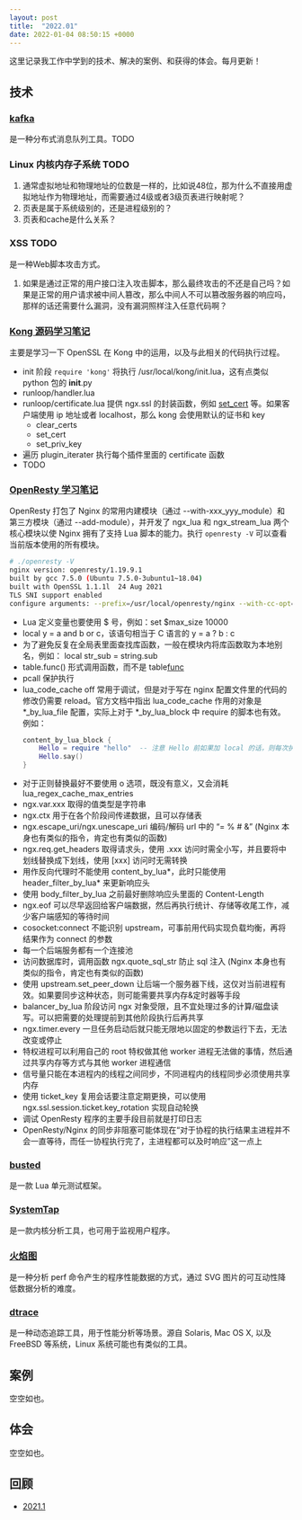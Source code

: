 ```yaml
---
layout: post
title:  "2022.01"
date: 2022-01-04 08:50:15 +0000   
---
```


这里记录我工作中学到的技术、解决的案例、和获得的体会。每月更新！


技术
----

### [kafka](https://blog.csdn.net/weixin_45366499/article/details/106943229) 

是一种分布式消息队列工具。TODO

### Linux 内核内存子系统 TODO

1. 通常虚拟地址和物理地址的位数是一样的，比如说48位，那为什么不直接用虚拟地址作为物理地址，而需要通过4级或者3级页表进行映射呢？
2. 页表是属于系统级别的，还是进程级别的？
3. 页表和cache是什么关系？

### XSS TODO

是一种Web脚本攻击方式。

1. 如果是通过正常的用户接口注入攻击脚本，那么最终攻击的不还是自己吗？如果是正常的用户请求被中间人篡改，那么中间人不可以篡改服务器的响应吗，那样的话还需要什么漏洞，没有漏洞照样注入任意代码啊？

### [Kong 源码学习笔记]()

主要是学习一下 OpenSSL 在 Kong 中的运用，以及与此相关的代码执行过程。

* init 阶段 ```require 'kong'``` 将执行 /usr/local/kong/init.lua，这有点类似 python 包的 __init__.py
* runloop/handler.lua
* runloop/certificate.lua 提供 ngx.ssl 的封装函数，例如 [set_cert](https://www.cnblogs.com/jimodetiantang/p/9260698.html) 等。如果客户端使用 ip 地址或者 localhost，那么 kong 会使用默认的证书和 key
  * clear_certs
  * set_cert
  * set_priv_key
* 遍历 plugin_iterater 执行每个插件里面的 certificate 函数
* TODO

### [OpenResty 学习笔记]()

OpenResty 打包了 Nginx 的常用内建模块（通过 --with-xxx_yyy_module）和第三方模块（通过 --add-module），并开发了 ngx_lua 和 ngx_stream_lua 两个核心模块以使 Nginx 拥有了支持 Lua 脚本的能力。执行 ```openresty -V``` 可以查看当前版本使用的所有模块。

```bash
# ./openresty -V
nginx version: openresty/1.19.9.1
built by gcc 7.5.0 (Ubuntu 7.5.0-3ubuntu1~18.04)
built with OpenSSL 1.1.1l  24 Aug 2021
TLS SNI support enabled
configure arguments: --prefix=/usr/local/openresty/nginx --with-cc-opt='-O2 -I/tmp/build/usr/local/kong/include' --add-module=../ngx_devel_kit-0.3.1 --add-module=../echo-nginx-module-0.62 --add-module=../xss-nginx-module-0.06 --add-module=../ngx_coolkit-0.2 --add-module=../set-misc-nginx-module-0.32 --add-module=../form-input-nginx-module-0.12 --add-module=../encrypted-session-nginx-module-0.08 --add-module=../srcache-nginx-module-0.32 --add-module=../ngx_lua-0.10.20 --add-module=../ngx_lua_upstream-0.07 --add-module=../headers-more-nginx-module-0.33 --add-module=../array-var-nginx-module-0.05 --add-module=../memc-nginx-module-0.19 --add-module=../redis2-nginx-module-0.15 --add-module=../redis-nginx-module-0.3.7 --add-module=../rds-json-nginx-module-0.15 --add-module=../rds-csv-nginx-module-0.09 --add-module=../ngx_stream_lua-0.0.10 --with-ld-opt='-Wl,-rpath,/usr/local/openresty/luajit/lib -L/tmp/build/usr/local/kong/lib -Wl,--disable-new-dtags,-rpath,/usr/local/kong/lib' --with-pcre-jit --with-http_ssl_module --with-http_realip_module --with-http_stub_status_module --with-http_v2_module --add-module=/work/lua-kong-nginx-module --add-module=/work/lua-kong-nginx-module/stream --with-stream_realip_module --with-stream_ssl_preread_module --with-pcre=/work/pcre-8.44 --with-pcre-opt=-g --with-stream --with-stream_ssl_module
```

* Lua 定义变量也要使用 $ 号，例如：set $max_size 10000
* local y = a and b or c，该语句相当于 C 语言的 y = a ? b : c
* 为了避免反复在全局表里面查找库函数，一般在模块内将库函数取为本地别名，例如： local str_sub = string.sub
* table.func() 形式调用函数，而不是 table[func]()
* pcall 保护执行
* lua_code_cache off 常用于调试，但是对于写在 nginx 配置文件里的代码的修改仍需要 reload。官方文档中指出 lua_code_cache 作用的对象是 *_by_lua_file 配置，实际上对于 *_by_lua_block 中 require 的脚本也有效。例如：
  ```lua
  content_by_lua_block {
      Hello = require "hello"  -- 注意 Hello 前如果加 local 的话，则每次执行都会重新 require
      Hello.say()
  }
  ```
* 对于正则替换最好不要使用 o 选项，既没有意义，又会消耗 lua_regex_cache_max_entries
* ngx.var.xxx 取得的值类型是字符串
* ngx.ctx 用于在各个阶段间传递数据，且可以存储表
* ngx.escape_uri/ngx.unescape_uri 编码/解码 url 中的 “= % # &” (Nginx 本身也有类似的指令，肯定也有类似的函数)
* ngx.req.get_headers 取得请求头，使用 .xxx 访问时需全小写，并且要将中划线替换成下划线，使用 [xxx] 访问时无需转换
* 用作反向代理时不能使用 content_by_lua*，此时只能使用 header_filter_by_lua* 来更新响应头
* 使用 body_filter_by_lua 之前最好删除响应头里面的 Content-Length
* ngx.eof 可以尽早返回给客户端数据，然后再执行统计、存储等收尾工作，减少客户端感知的等待时间
* cosocket:connect 不能识别 upstream，可事前用代码实现负载均衡，再将结果作为 connect 的参数
* 每一个后端服务都有一个连接池
* 访问数据库时，调用函数 ngx.quote_sql_str 防止 sql 注入 (Nginx 本身也有类似的指令，肯定也有类似的函数)
* 使用 upstream.set_peer_down 让后端一个服务器下线，这仅对当前进程有效。如果要同步这种状态，则可能需要共享内存&定时器等手段
* balancer_by_lua 阶段访问 ngx 对象受限，且不宜处理过多的计算/磁盘读写。可以把需要的处理提前到其他阶段执行后再共享
* ngx.timer.every 一旦任务启动后就只能无限地以固定的参数运行下去，无法改变或停止
* 特权进程可以利用自己的 root 特权做其他 worker 进程无法做的事情，然后通过共享内存等方式与其他 worker 进程通信
* 信号量只能在本进程内的线程之间同步，不同进程内的线程同步必须使用共享内存
* 使用 ticket_key 复用会话要注意定期更换，可以使用 ngx.ssl.session.ticket.key_rotation 实现自动轮换
* 调试 OpenResty 程序的主要手段目前就是打印日志
* OpenResty/Nginx 的同步非阻塞可能体现在“对于协程的执行结果主进程并不会一直等待，而任一协程执行完了，主进程都可以及时响应”这一点上

### [busted](http://olivinelabs.com/busted/)

是一款 Lua 单元测试框架。

### [SystemTap](https://sourceware.org/systemtap/SystemTap_Beginners_Guide.pdf)

是一款内核分析工具，也可用于监视用户程序。

### [火焰图](http://www.ruanyifeng.com/blog/2017/09/flame-graph.html)

是一种分析 perf 命令产生的程序性能数据的方式，通过 SVG 图片的可互动性降低数据分析的难度。

### [dtrace](https://blog.csdn.net/kwame211/article/details/84774026)

是一种动态追踪工具，用于性能分析等场景。源自 Solaris, Mac OS X, 以及 FreeBSD 等系统，Linux 系统可能也有类似的工具。

案例
----

空空如也。


体会
----

空空如也。


回顾
---

* [2021.1](/devops-logs/2021/01/27/note.html)